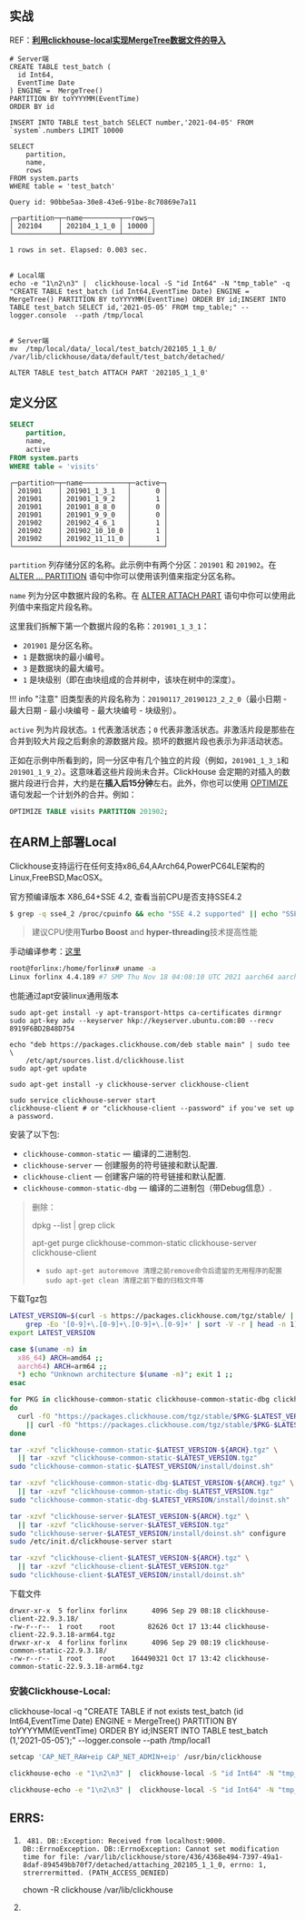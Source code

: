 ## 实战

REF：**[利用clickhouse-local实现MergeTree数据文件的导入](https://www.aboutyun.com/thread-30780-1-1.html)**

```shell
# Server端
CREATE TABLE test_batch (
  id Int64,
  EventTime Date
) ENGINE =  MergeTree()
PARTITION BY toYYYYMM(EventTime)
ORDER BY id

INSERT INTO TABLE test_batch SELECT number,'2021-04-05' FROM `system`.numbers LIMIT 10000

SELECT
    partition,
    name,
    rows
FROM system.parts
WHERE table = 'test_batch'

Query id: 90bbe5aa-30e8-43e6-91be-8c70869e7a11

┌─partition─┬─name─────────┬──rows─┐
│ 202104    │ 202104_1_1_0 │ 10000 │
└───────────┴──────────────┴───────┘

1 rows in set. Elapsed: 0.003 sec.


# Local端
echo -e "1\n2\n3" |  clickhouse-local -S "id Int64" -N "tmp_table" -q "CREATE TABLE test_batch (id Int64,EventTime Date) ENGINE = MergeTree() PARTITION BY toYYYYMM(EventTime) ORDER BY id;INSERT INTO TABLE test_batch SELECT id,'2021-05-05' FROM tmp_table;" --logger.console  --path /tmp/local


# Server端
mv  /tmp/local/data/_local/test_batch/202105_1_1_0/ /var/lib/clickhouse/data/default/test_batch/detached/

ALTER TABLE test_batch ATTACH PART '202105_1_1_0'
```



## 定义分区

```sql
SELECT
    partition,
    name,
    active
FROM system.parts
WHERE table = 'visits'
```



```text
┌─partition─┬─name───────────┬─active─┐
│ 201901    │ 201901_1_3_1   │      0 │
│ 201901    │ 201901_1_9_2   │      1 │
│ 201901    │ 201901_8_8_0   │      0 │
│ 201901    │ 201901_9_9_0   │      0 │
│ 201902    │ 201902_4_6_1   │      1 │
│ 201902    │ 201902_10_10_0 │      1 │
│ 201902    │ 201902_11_11_0 │      1 │
└───────────┴────────────────┴────────┘
```



`partition` 列存储分区的名称。此示例中有两个分区：`201901` 和 `201902`。在 [ALTER … PARTITION](https://clickhouse.com/docs/zh/engines/table-engines/mergetree-family/custom-partitioning-key/#alter_manipulations-with-partitions) 语句中你可以使用该列值来指定分区名称。

`name` 列为分区中数据片段的名称。在 [ALTER ATTACH PART](https://clickhouse.com/docs/zh/engines/table-engines/mergetree-family/custom-partitioning-key/#alter_attach-partition) 语句中你可以使用此列值中来指定片段名称。

这里我们拆解下第一个数据片段的名称：`201901_1_3_1`：

- `201901` 是分区名称。
- `1` 是数据块的最小编号。
- `3` 是数据块的最大编号。
- `1` 是块级别（即在由块组成的合并树中，该块在树中的深度）。

!!! info "注意" 旧类型表的片段名称为：`20190117_20190123_2_2_0`（最小日期 - 最大日期 - 最小块编号 - 最大块编号 - 块级别）。

`active` 列为片段状态。`1` 代表激活状态；`0` 代表非激活状态。非激活片段是那些在合并到较大片段之后剩余的源数据片段。损坏的数据片段也表示为非活动状态。

正如在示例中所看到的，同一分区中有几个独立的片段（例如，`201901_1_3_1`和`201901_1_9_2`）。这意味着这些片段尚未合并。ClickHouse 会定期的对插入的数据片段进行合并，大约是在**插入后15分钟**左右。此外，你也可以使用 [OPTIMIZE](https://clickhouse.com/docs/zh/sql-reference/statements/misc#misc_operations-optimize) 语句发起一个计划外的合并。例如：

```sql
OPTIMIZE TABLE visits PARTITION 201902;
```



## 在ARM上部署Local

Clickhouse支持运行在任何支持x86_64,AArch64,PowerPC64LE架构的Linux,FreeBSD,MacOSX。

官方预编译版本 X86_64+SSE 4.2, 查看当前CPU是否支持SSE4.2

```sh
$ grep -q sse4_2 /proc/cpuinfo && echo "SSE 4.2 supported" || echo "SSE 4.2 not supported"
```

> 建议CPU使用**Turbo Boost** and **hyper-threading**技术提高性能

手动编译参考：[这里](https://clickhouse.com/docs/en/development/build/#you-dont-have-to-build-clickhouse)



```sh
root@forlinx:/home/forlinx# uname -a
Linux forlinx 4.4.189 #7 SMP Thu Nov 18 04:08:10 UTC 2021 aarch64 aarch64 aarch64 GNU/Linux
```



也能通过apt安装linux通用版本

```shell
sudo apt-get install -y apt-transport-https ca-certificates dirmngr
sudo apt-key adv --keyserver hkp://keyserver.ubuntu.com:80 --recv 8919F6BD2B48D754

echo "deb https://packages.clickhouse.com/deb stable main" | sudo tee \
    /etc/apt/sources.list.d/clickhouse.list
sudo apt-get update

sudo apt-get install -y clickhouse-server clickhouse-client

sudo service clickhouse-server start
clickhouse-client # or "clickhouse-client --password" if you've set up a password.
```

安装了以下包:

- `clickhouse-common-static` — 编译的二进制包.
- `clickhouse-server` — 创建服务的符号链接和默认配置.
- `clickhouse-client` — 创建客户端的符号链接和默认配置.
- `clickhouse-common-static-dbg` — 编译的二进制包（带Debug信息）.



> 删除：
>
>  dpkg --list | grep click
>
> apt-get purge clickhouse-common-static clickhouse-server clickhouse-client
>
> * ```
>   sudo apt-get autoremove 清理之前remove命令后遗留的无用程序的配置
>   sudo apt-get clean 清理之前下载的归档文件等
>   ```



下载Tgz包

```sh
LATEST_VERSION=$(curl -s https://packages.clickhouse.com/tgz/stable/ | \
    grep -Eo '[0-9]+\.[0-9]+\.[0-9]+\.[0-9]+' | sort -V -r | head -n 1)
export LATEST_VERSION

case $(uname -m) in
  x86_64) ARCH=amd64 ;;
  aarch64) ARCH=arm64 ;;
  *) echo "Unknown architecture $(uname -m)"; exit 1 ;;
esac

for PKG in clickhouse-common-static clickhouse-common-static-dbg clickhouse-server clickhouse-client
do
  curl -fO "https://packages.clickhouse.com/tgz/stable/$PKG-$LATEST_VERSION-${ARCH}.tgz" \
    || curl -fO "https://packages.clickhouse.com/tgz/stable/$PKG-$LATEST_VERSION.tgz"
done

tar -xzvf "clickhouse-common-static-$LATEST_VERSION-${ARCH}.tgz" \
  || tar -xzvf "clickhouse-common-static-$LATEST_VERSION.tgz"
sudo "clickhouse-common-static-$LATEST_VERSION/install/doinst.sh"

tar -xzvf "clickhouse-common-static-dbg-$LATEST_VERSION-${ARCH}.tgz" \
  || tar -xzvf "clickhouse-common-static-dbg-$LATEST_VERSION.tgz"
sudo "clickhouse-common-static-dbg-$LATEST_VERSION/install/doinst.sh"

tar -xzvf "clickhouse-server-$LATEST_VERSION-${ARCH}.tgz" \
  || tar -xzvf "clickhouse-server-$LATEST_VERSION.tgz"
sudo "clickhouse-server-$LATEST_VERSION/install/doinst.sh" configure
sudo /etc/init.d/clickhouse-server start

tar -xzvf "clickhouse-client-$LATEST_VERSION-${ARCH}.tgz" \
  || tar -xzvf "clickhouse-client-$LATEST_VERSION.tgz"
sudo "clickhouse-client-$LATEST_VERSION/install/doinst.sh"
```

下载文件

```
drwxr-xr-x  5 forlinx forlinx      4096 Sep 29 08:18 clickhouse-client-22.9.3.18/
-rw-r--r--  1 root    root        82626 Oct 17 13:44 clickhouse-client-22.9.3.18-arm64.tgz
drwxr-xr-x  4 forlinx forlinx      4096 Sep 29 08:19 clickhouse-common-static-22.9.3.18/
-rw-r--r--  1 root    root    164490321 Oct 17 13:42 clickhouse-common-static-22.9.3.18-arm64.tgz

```

### 安装Clickhouse-Local:

 clickhouse-local  -q "CREATE TABLE if not exists test_batch (id Int64,EventTime Date) ENGINE = MergeTree() PARTITION BY toYYYYMM(EventTime) ORDER BY id;INSERT INTO TABLE test_batch (1,'2021-05-05');" --logger.console  --path /tmp/local1



```sh
setcap 'CAP_NET_RAW+eip CAP_NET_ADMIN+eip' /usr/bin/clickhouse

clickhouse-echo -e "1\n2\n3" |  clickhouse-local -S "id Int64" -N "tmp_table" -q "CREATE TABLE if not exists test_batch (id Int64,EventTime Date) ENGINE = MergeTree() PARTITION BY toYYYYMM(EventTime) ORDER BY id;INSERT INTO TABLE test_batch SELECT id,'2021-05-05' FROM tmp_table;" --logger.console  --path /tmp/local

clickhouse-echo -e "1\n2\n3" |  clickhouse-local -S "id Int64" -N "tmp_table" -q "CREATE TABLE if not exists test_batch (id Int64,EventTime Date) ENGINE = MergeTree() PARTITION BY toYYYYMM(EventTime) ORDER BY id;INSERT INTO TABLE test_batch values(1,'2021-05-05');" --logger.console  --path /tmp/local

```



## ERRS:

1. ```
    481. DB::Exception: Received from localhost:9000. DB::ErrnoException. DB::ErrnoException: Cannot set modification time for file: /var/lib/clickhouse/store/436/4368e494-7397-49a1-8daf-894549bb70f7/detached/attaching_202105_1_1_0, errno: 1, strerrermitted. (PATH_ACCESS_DENIED)
   ```

   chown -R clickhouse  /var/lib/clickhouse



2. 



